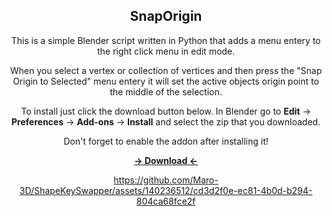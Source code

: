 <div align="center">
   <h2>SnapOrigin</h2>
</div>

<div align="center">
 <p>This is a simple Blender script written in Python that adds a menu entery to the right click menu in edit mode.
<p>When you select a vertex or collection of vertices and then press the "Snap Origin to Selected" menu entery it will set the active objects origin point to the middle of the selection. 

 <p>To install just click the download button below. In Blender go to <b>Edit</b> -> <b>Preferences</b> -> <b>Add-ons</b> -> <b>Install</b> and select the zip that you downloaded. 
  <p>Don't forget to enable the addon after installing it!
<b><p><a href="https://github.com/Maro-3D/ShapeKeySwapper/archive/refs/heads/main.zip">-> Download <-</a></b> 

 
https://github.com/Maro-3D/ShapeKeySwapper/assets/140236512/cd3d2f0e-ec81-4b0d-b294-804ca68fce2f
</div>





